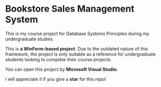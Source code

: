 # Bookstore Sales Management System

This is my course project for Database Systems Principles during my undergraduate studies.

This is **a WinForm-based project**. Due to the outdated nature of this framework, the project is only suitable as a reference for undergraduate students looking to complete their course projects.

You can open this project by **Microsoft Visual Studio**.

I will appreciate it if you give a **star** for this repo!
